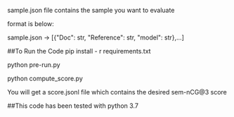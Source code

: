 sample.json file contains the sample you want to evaluate

format is below:

sample.json -> [{"Doc": str, "Reference": str, "model": str},...]

##To Run the Code
pip install - r requirements.txt

python pre-run.py

python compute_score.py

You will get a score.jsonl file which contains the desired sem-nCG@3 score

##This code has been tested with python 3.7